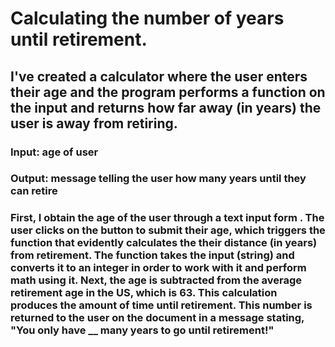 # Calculating the number of years until retirement.

## I've created a calculator where the user enters their age and the program performs a function on the input and returns how far away (in years) the user is away from retiring. 


### Input: age of user
### Output: message telling the user how many years until they can retire

### First, I obtain the age of the user through a text input form . The user clicks on the button to submit their age, which triggers the function that evidently calculates the their distance (in years) from retirement. The function takes the input (string) and converts it to an integer in order to work with it and perform math using it. Next, the age is subtracted from the average retirement age in the US, which is 63. This calculation produces the amount of time until retirement. This number is returned to the user on the document in a message stating, "You only have __ many years to go until retirement!"